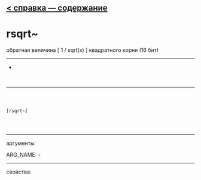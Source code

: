 [< справка — содержание](ceammc_lib.html)
---

# rsqrt~


 обратная величина [ 1 / sqrt(x) ] квадратного корня (16 бит)

---

-
<br>


---


```



[rsqrt~]


            
```

---
аргументы:

ARG_NAME: -<br>

---
свойства:


